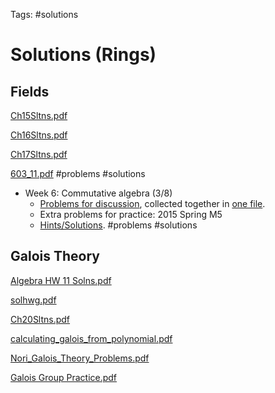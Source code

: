 Tags: #solutions 

# Solutions (Rings)

## Fields

[Ch15Sltns.pdf](attachments/Ch15Sltns.pdf)

[Ch16Sltns.pdf](attachments/Ch16Sltns.pdf)

[Ch17Sltns.pdf](attachments/Ch17Sltns.pdf)

[603_11.pdf](attachments/603_11.pdf) #problems #solutions

-   Week 6: Commutative algebra (3/8)
    -   [Problems for discussion](https://www.mit.edu/~fengt/CommutativeAlg.pdf), collected together in [one file](https://www.mit.edu/~fengt/CAlgProblems.pdf).
    -   Extra problems for practice: 2015 Spring M5
    -   [Hints/Solutions](https://www.mit.edu/~fengt/CAlgSolns.pdf). 
	#problems #solutions 

## Galois Theory

[Algebra HW 11 Solns.pdf](attachments/Algebra_HW_11_Solns.pdf)

[solhwg.pdf](attachments/solhwg.pdf)

[Ch20Sltns.pdf](attachments/Ch20Sltns.pdf)

[calculating_galois_from_polynomial.pdf](attachments/calculating_galois_from_polynomial.pdf)

[Nori_Galois_Theory_Problems.pdf](attachments/Nori_Galois_Theory_Problems.pdf)

[Galois Group Practice.pdf](attachments/Galois_Group_Practice.pdf)

